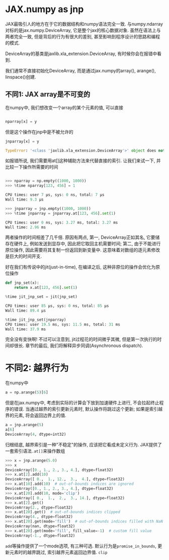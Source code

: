 # JAX.numpy as jnp

JAX最吸引人的地方在于它的数据结构和numpy语法完全一致. 与numpy.ndarray对标的是jax.numpy.DeviceArray, 它是整个jax的核心数据对象. 虽然在语法上与两者完全一致, 但是背后的行为有很大的差别, 甚至影响到程序设计的思路和编程的模式.

DeviceArray的基类是jaxlib.xla_extension.DeviceArray, 有时候你会在报错中看到.

我们通常不直接初始化DeviceArray, 而是通过jax.numpy的array(), arange(), linspace()创建.

## 不同1: JAX array是不可变的

在numpy中, 我们想改变一个array的某个元素的值, 可以直接

```python

nparray[x] = y

```
但是这个操作在jnp中是不被允许的

```python
jnparray[x] = y

TypeError: '<class 'jaxlib.xla_extension.DeviceArray'>' object does not support item assignment. JAX arrays are immutable. Instead of ``x[idx] = y``, use ``x = x.at[idx].set(y)`` or another .at[] method: https://jax.readthedocs.io/en/latest/jax.ops.html
```

如报错所说, 我们需要用at[]这种辅助方法来代替直接的索引. 让我们来试一下, 并比较一下操作所需要的时间

```python

>>> nparray = np.empty((1000, 1000))
>>> %time nparray[123, 456] = 1

CPU times: user 7 µs, sys: 0 ns, total: 7 µs
Wall time: 9.3 µs

>>> jnparray = jnp.empty((1000, 1000))
>>> %time jnparray = jnparray.at[123, 456].set(1)

CPU times: user 0 ns, sys: 3.27 ms, total: 3.27 ms
Wall time: 2.96 ms
```

两者操作的时间相差了几千倍. 原因有两点, 第一, DeviceArray正如其名, 它要储存在硬件上, 例如发送到显存中, 因此把它取回主机需要时间; 第二, 由于不能进行原位操作, 因此需要将其复制一份返回到新变量中. 这意味着对数组的逐元素修改是巨大的时间开支. 

好在我们有传说中的jit(just-in-time), 在编译之后, 这种非原位的操作会优化为原位操作

```python
def jnp_set(x):
    return x.at[123, 456].set(1)

%time jit_jnp_set = jit(jnp_set)

CPU times: user 85 µs, sys: 0 ns, total: 85 µs
Wall time: 89.4 µs

%time jit_jnp_set(jnparray)
CPU times: user 19.5 ms, sys: 11.5 ms, total: 31 ms
Wall time: 37.9 ms

```

完全没有变快啊! 不过可以注意到, jit过程花的时间微乎其微, 但是第一次执行的时间却很长. 章节的最后, 我们将解释异步同调(Asynchronous dispatch).

# 不同2: 越界行为

在numpy中

```python
a = np.arange(5)[6]
```

但是在jax.numpy中, 考虑到实际的计算会下放到加速硬件上进行, 不会拉起终止程序的错误. 当通过越界的索引更新元素时, 默认操作将跳过这个更新; 如果是索引越界的元素, 将会返回边界上的值. 

```python
a = jnp.arange(5)
a[6]
DeviceArray(4, dtype=int32)
```
归根结底, 越界索引是一种"不稳定"的操作, 应该把它看成未定义行为. JAX提供了一套索引语法`.at[]`来操作数组

```python
>>> x = jnp.arange(5.0)
>>> x
DeviceArray([0., 1., 2., 3., 4.], dtype=float32)
>>> x.at[2].add(10)
DeviceArray([ 0.,  1., 12.,  3.,  4.], dtype=float32)
>>> x.at[10].add(10)  # out-of-bounds indices are ignored
DeviceArray([0., 1., 2., 3., 4.], dtype=float32)
>>> x.at[20].add(10, mode='clip')
DeviceArray([ 0.,  1.,  2.,  3., 14.], dtype=float32)
>>> x.at[2].get()
DeviceArray(2., dtype=float32)
>>> x.at[20].get()  # out-of-bounds indices clipped
DeviceArray(4., dtype=float32)
>>> x.at[20].get(mode='fill')  # out-of-bounds indices filled with NaN
DeviceArray(nan, dtype=float32)
>>> x.at[20].get(mode='fill', fill_value=-1)  # custom fill value
DeviceArray(-1., dtype=float32)
```
`add`等操作提供了一个mode选项, 有三种可选. 默认行为是`promise_in_bounds`, 更新元素时的越界跳过, 索引越界元素返回边界值. `clip`